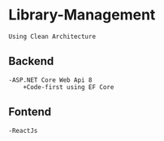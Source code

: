 # Library-Management

    Using Clean Architecture

## Backend

    -ASP.NET Core Web Api 8
        +Code-first using EF Core

## Fontend

    -ReactJs
